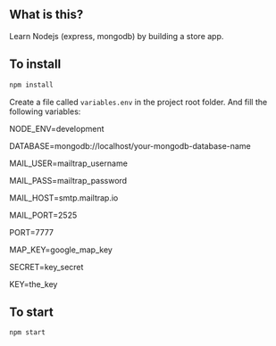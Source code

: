 ## What is this?

Learn Nodejs (express, mongodb) by building a store app.

## To install

```bash
npm install
```

Create a file called `variables.env` in the project root folder. And fill the following variables:

NODE_ENV=development

DATABASE=mongodb://localhost/your-mongodb-database-name

MAIL_USER=mailtrap_username

MAIL_PASS=mailtrap_password

MAIL_HOST=smtp.mailtrap.io

MAIL_PORT=2525

PORT=7777

MAP_KEY=google_map_key

SECRET=key_secret

KEY=the_key

## To start

```bash
npm start
```
